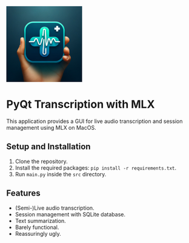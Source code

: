 <img src="media/logo.png" width="200" height="200">

# PyQt Transcription with MLX

This application provides a GUI for live audio transcription and session management using MLX on MacOS.

## Setup and Installation

1. Clone the repository.
2. Install the required packages: `pip install -r requirements.txt`.
3. Run `main.py` inside the `src` directory.

## Features

- (Semi-)Live audio transcription.
- Session management with SQLite database.
- Text summarization.
- Barely functional.
- Reassuringly ugly.
